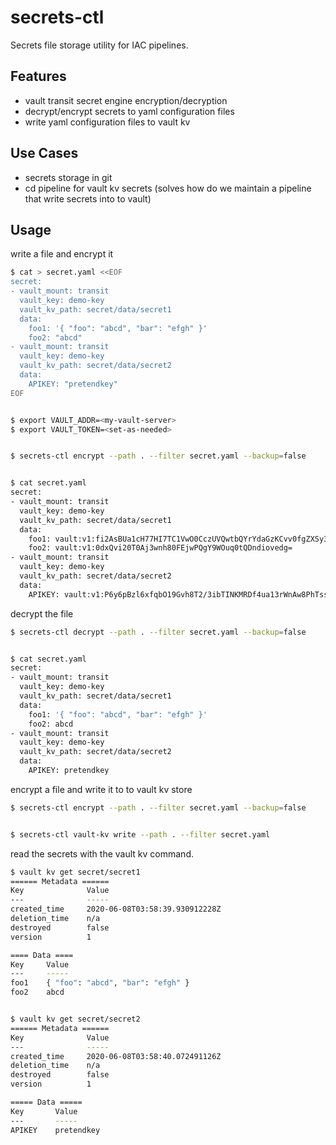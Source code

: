 # secrets-ctl
Secrets file storage utility for IAC pipelines.


## Features
* vault transit secret engine encryption/decryption
* decrypt/encrypt secrets to yaml configuration files
* write yaml configuration files to vault kv


## Use Cases
* secrets storage in git
* cd pipeline for vault kv secrets (solves how do we maintain a pipeline that write secrets into to vault)


## Usage

write a file and encrypt it
```bash
$ cat > secret.yaml <<EOF
secret:
- vault_mount: transit
  vault_key: demo-key
  vault_kv_path: secret/data/secret1
  data:
    foo1: '{ "foo": "abcd", "bar": "efgh" }'
    foo2: "abcd"
- vault_mount: transit
  vault_key: demo-key
  vault_kv_path: secret/data/secret2
  data:
    APIKEY: "pretendkey"
EOF


$ export VAULT_ADDR=<my-vault-server>
$ export VAULT_TOKEN=<set-as-needed>


$ secrets-ctl encrypt --path . --filter secret.yaml --backup=false


$ cat secret.yaml
secret:
- vault_mount: transit
  vault_key: demo-key
  vault_kv_path: secret/data/secret1
  data:
    foo1: vault:v1:fi2AsBUa1cH77HI7TC1VwO0CczUVQwtbQYrYdaGzKCvv0fgZXSy3UuKLZrGK97+QXxwOSzpBrtdAtNA8
    foo2: vault:v1:0dxQvi20T0Aj3wnh80FEjwPQgY9WOuq0tQDndiovedg=
- vault_mount: transit
  vault_key: demo-key
  vault_kv_path: secret/data/secret2
  data:
    APIKEY: vault:v1:P6y6pBzl6xfqbO19Gvh8T2/3ibTINKMRDf4ua13rWnAw8PhTssQ=
```

decrypt the file
```bash
$ secrets-ctl decrypt --path . --filter secret.yaml --backup=false


$ cat secret.yaml
secret:
- vault_mount: transit
  vault_key: demo-key
  vault_kv_path: secret/data/secret1
  data:
    foo1: '{ "foo": "abcd", "bar": "efgh" }'
    foo2: abcd
- vault_mount: transit
  vault_key: demo-key
  vault_kv_path: secret/data/secret2
  data:
    APIKEY: pretendkey
```

encrypt a file and write it to to vault kv store
```bash
$ secrets-ctl encrypt --path . --filter secret.yaml --backup=false


$ secrets-ctl vault-kv write --path . --filter secret.yaml
```

read the secrets with the vault kv command.
```bash
$ vault kv get secret/secret1
====== Metadata ======
Key              Value
---              -----
created_time     2020-06-08T03:58:39.930912228Z
deletion_time    n/a
destroyed        false
version          1

==== Data ====
Key     Value
---     -----
foo1    { "foo": "abcd", "bar": "efgh" }
foo2    abcd


$ vault kv get secret/secret2
====== Metadata ======
Key              Value
---              -----
created_time     2020-06-08T03:58:40.072491126Z
deletion_time    n/a
destroyed        false
version          1

===== Data =====
Key       Value
---       -----
APIKEY    pretendkey
```
